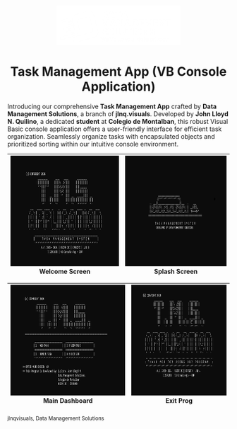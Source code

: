 <p align="center">
    <img src="https://github.com/jlnqvisuals/CCSMS-Assets/blob/main/DATA%20MANAGEMENT%20SOLUTIONS.png?raw=true" width="280" height="90">
</p>


<div align="center">
  <h1>Task Management App (VB Console Application)</h1>
  </div>




Introducing our comprehensive **Task Management App** crafted by **Data Management Solutions**, a branch of **jlnq.visuals**. Developed by **John Lloyd N. Quilino**, a dedicated **student** at **Colegio de Montalban**, this robust Visual Basic console application offers a user-friendly interface for efficient task organization. Seamlessly organize tasks with encapsulated objects and prioritized sorting within our intuitive console environment. 



| <img src="https://github.com/jlnqvisuals/DMS-Task-Management-App/blob/main/01_Welcome%20Screen.png?raw=true" width="650" height="250"> Welcome Screen | <img src="https://github.com/jlnqvisuals/DMS-Task-Management-App/blob/main/02_SplashScreen_DMS.png?raw=true" width="650" height="250"> Splash Screen |
|:-------------------------:|:--------------:|

| <img src="https://github.com/jlnqvisuals/DMS-Task-Management-App/blob/main/03_MainDB.png?raw=true" width="650" height="250"> Main Dashboard | <img src="https://github.com/jlnqvisuals/DMS-Task-Management-App/blob/main/04_ExitProg.png?raw=true" width="650" height="250"> Exit Prog |
|:-------------------------:|:--------------:|

<sub>jlnqvisuals, Data Management Solutions</sub>



